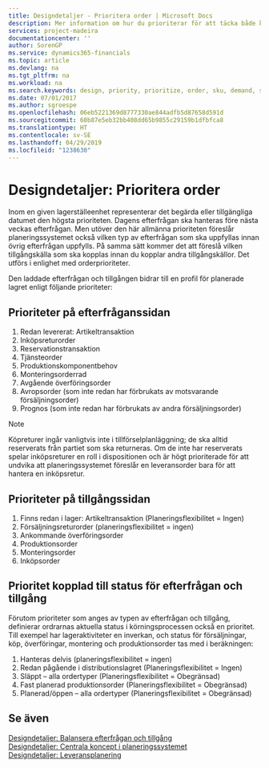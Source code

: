 ```yaml
---
title: Designdetaljer - Prioritera order | Microsoft Docs
description: Mer information om hur du prioriterar för att täcka både krav för efterfrågan och tillgång.
services: project-madeira
documentationcenter: ''
author: SorenGP
ms.service: dynamics365-financials
ms.topic: article
ms.devlang: na
ms.tgt_pltfrm: na
ms.workload: na
ms.search.keywords: design, priority, prioritize, order, sku, demand, supply
ms.date: 07/01/2017
ms.author: sgroespe
ms.openlocfilehash: 06eb5221369d8777330ae844adfb5d87658d591d
ms.sourcegitcommit: 60b87e5eb32bb408dd65b9855c29159b1dfbfca8
ms.translationtype: HT
ms.contentlocale: sv-SE
ms.lasthandoff: 04/29/2019
ms.locfileid: "1238630"
---
```

# <a name="design-details-prioritizing-orders"></a>Designdetaljer: Prioritera order
Inom en given lagerställeenhet representerar det begärda eller tillgängliga datumet den högsta prioriteten. Dagens efterfrågan ska hanteras före nästa veckas efterfrågan. Men utöver den här allmänna prioriteten föreslår planeringssystemet också vilken typ av efterfrågan som ska uppfyllas innan övrig efterfrågan uppfylls. På samma sätt kommer det att föreslå vilken tillgångskälla som ska kopplas innan du kopplar andra tillgångskällor. Det utförs i enlighet med orderprioriteter.  
  
Den laddade efterfrågan och tillgången bidrar till en profil för planerade lagret enligt följande prioriteter:  
  
## <a name="priorities-on-the-demand-side"></a>Prioriteter på efterfråganssidan  
1. Redan levererat: Artikeltransaktion  
2. Inköpsreturorder  
3. Reservationstransaktion  
4. Tjänsteorder  
5. Produktionskomponentbehov  
6. Monteringsorderrad  
7. Avgående överföringsorder  
8. Avropsorder (som inte redan har förbrukats av motsvarande försäljningsorder)  
9. Prognos (som inte redan har förbrukats av andra försäljningsorder)  
  
> [!NOTE]  
>  Köpreturer ingår vanligtvis inte i tillförselplanläggning; de ska alltid reserverats från partiet som ska returneras. Om de inte har reserverats spelar inköpsreturer en roll i dispositionen och är högt prioriterade för att undvika att planeringssystemet föreslår en leveransorder bara för att hantera en inköpsretur.  
  
## <a name="priorities-on-the-supply-side"></a>Prioriteter på tillgångssidan  
1. Finns redan i lager: Artikeltransaktion (Planeringsflexibilitet = Ingen)  
2. Försäljningsreturorder (planeringsflexibilitet = ingen)  
3. Ankommande överföringsorder  
4. Produktionsorder  
5. Monteringsorder  
6. Inköpsorder  
  
## <a name="priority-related-to-the-state-of-demand-and-supply"></a>Prioritet kopplad till status för efterfrågan och tillgång  
Förutom prioriteter som anges av typen av efterfrågan och tillgång, definierar ordrarnas aktuella status i körningsprocessen också en prioritet. Till exempel har lageraktiviteter en inverkan, och status för försäljningar, köp, överföringar, montering och produktionsorder tas med i beräkningen:  
  
1. Hanteras delvis (planeringsflexibilitet = ingen)  
2. Redan pågående i distributionslagret (Planeringsflexibilitet = Ingen)  
3. Släppt – alla ordertyper (Planeringsflexibilitet = Obegränsad)  
4. Fast planerad produktionsorder (Planeringsflexibilitet = Obegränsad)  
5. Planerad/öppen – alla ordertyper (Planeringsflexibilitet = Obegränsad)  
  
## <a name="see-also"></a>Se även  
[Designdetaljer: Balansera efterfrågan och tillgång](design-details-balancing-demand-and-supply.md)   
[Designdetaljer: Centrala koncept i planeringssystemet](design-details-central-concepts-of-the-planning-system.md)   
[Designdetaljer: Leveransplanering](design-details-supply-planning.md)